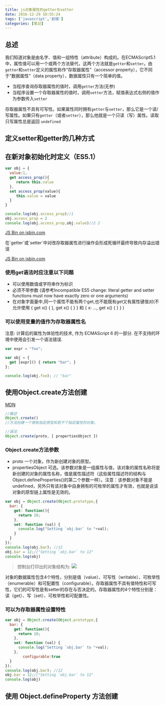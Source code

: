 ```yaml
---
title: js对象属性的getter与setter
date: 2016-12-29 10:55:24
tags: ['javascript','前端']
categories: [笔记]
---
```


## 总述

我们知道对象是由名字、值和一组特性（attribute）构成的。在ECMAScript5.1中，属性值可以用一个或两个方法替代，这两个方法就是`getter`和`setter`。由`getter`和`setter`定义的属性称作“存取器属性”（accessor property），它不同于“数据属性”（data property），数据属性只有一个简单的值。

- 当程序查询存取器属性的值时，调用`getter`方法(无参)
- 当程序设置一个存取器属性的值时，调用`setter`方法，赋值表达式右侧的值作为参数传入`setter`

存取器属性不具有可写性。如果属性同时拥有`getter`与`setter`，那么它是一个读/写属性。如果只有`getter`（或者`setter`），那么他就是一个只读（写）属性。读取只写属性总是返回	`undefined`

## 定义setter和getter的几种方式

## 在新对象初始化时定义（ES5.1）

```js
var obj = {
  value:1,
  get access_prop(){
     return this.value
  },
  set access_prop(value){
     this.value = value
  }
}

console.log(obj.access_prop)//1
obj.access_prop = 2
console.log(obj.access_prop,obj.value)//2 2
```
<!-- more -->

<a class="jsbin-embed" href="http://jsbin.com/sutoha/7/embed?js,console">JS Bin on jsbin.com</a><script src="http://static.jsbin.com/js/embed.min.js?3.40.2"></script>

<p class="tip">在`getter`或`setter`中对改存取器属性进行操作会形成死循环最终导致内存溢出错误</p>

<a class="jsbin-embed" href="http://jsbin.com/vifakec/embed?js,console">JS Bin on jsbin.com</a><script src="http://static.jsbin.com/js/embed.min.js?3.40.2"></script>

### 使用get语法时应注意以下问题

- 可以使用数值或字符串作为标识
- 必须不带参数 (请参考Incompatible ES5 change: literal getter and setter functions must now have exactly zero or one arguments)
- 在对象字面量中,同一个属性不能有两个get,也不能既有get又有属性键值对(不允许使用 { get x() { }, get x() { } } 和 { x: ..., get x() { } } )

### 可以使用变量的值作为存取器属性名

<p class="tip">注意: 计算后的属性为体验性的技术, 作为 ECMAScript 6 的一部分. 在不支持的环境中使用会引发一个语法错误.</p>

```js
var expr = "foo";

var obj = {
  get [expr]() { return "bar"; }
};

console.log(obj.foo); // "bar"
```

## 使用Object.create方法创建

[MDN](https://developer.mozilla.org/zh-CN/docs/Web/JavaScript/Reference/Global_Objects/Object/create)

```js
//概述
Object.create()
//方法创建一个拥有指定原型和若干个指定属性的对象。

//语法
Object.create(proto, [ propertiesObject ])
```

### Object.create方法参数

- proto
  一个对象，作为新创建对象的原型。
- propertiesObject
  可选。该参数对象是一组属性与值，该对象的属性名称将是新创建的对象的属性名称，值是属性描述符（这些属性描述符的结构与Object.defineProperties()的第二个参数一样）。注意：该参数对象不能是 undefined，另外只有该对象中自身拥有的可枚举的属性才有效，也就是说该对象的原型链上属性是无效的。

```js
var obj = Object.create(Object.prototype,{
  bar: {
    get: function(){
      return 10;
    },
    set: function (val) {
      console.log("Setting `obj.bar` to "+val);
    }
  }
});
console.log(obj.bar); //12
obj.bar = 12;//"Setting `obj.bar` to 12"
console.log(obj)
```
> 控制台打印出的对象结构为:
![](http://7xrqm7.com1.z0.glb.clouddn.com/getter&setter_object.create.png)

<p class="tip">对象的数据属性包含4个特性，分别是值（value）、可写性（writable）、可枚举性（enumerable）和可配置性（configurable）。存取器属性不具有值特性和可写性，它们的可写性是有setter的存在与否决定的。存取器属性的4个特性分别是：读（get）、写（set）、可枚举性和可配置性。
</p>

### 可以为存取器属性设置特性

```js
var obj = Object.create(Object.prototype,{
  bar: {
    get: function(){
      return 10;
    },
    set: function (val) {
      console.log("Setting `obj.bar` to "+val);
    },
		configurable:true
  }
});
console.log(obj.bar); //12
obj.bar = 12;//"Setting `obj.bar` to 12"
console.log(obj)
```

## 使用 Object.defineProperty 方法创建
